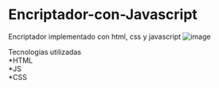# Encriptador-con-Javascript
Encriptador implementado con html, css y javascript
![image](https://user-images.githubusercontent.com/119085300/211130471-33c6db4e-9888-432a-926a-711c17e6ac95.png)

Tecnologias utilizadas<br>
*HTML<br>
*JS<br>
*CSS<br>
